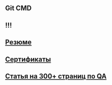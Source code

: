 Git CMD
---
!!!
---
[Резюме](https://drive.google.com/file/d/1I5YibxpqiSRc_yAVdkj-Uzyc5HMCDwmN/view?usp=share_link)
---
[Сертификаты](https://drive.google.com/drive/folders/1g_hQGQoilWkUl8dOWzakY8R8BtIPUYie?usp=share_link)
---
[Статья на 300+ страниц по QA](https://github.com/VladislavEremeev/QA_bible)
---

